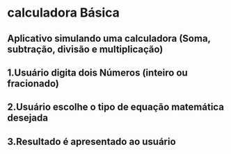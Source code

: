 # calculadora Básica
Aplicativo simulando uma calculadora (Soma, subtração, divisão e multiplicação)
---
1.Usuário digita dois Números (inteiro ou fracionado)
---
2.Usuário escolhe o tipo de equação matemática desejada
---
3.Resultado é apresentado ao usuário
---
